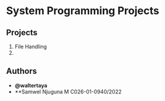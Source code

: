# System Programming Projects

## Projects

1. File Handling
2. 


## Authors

- **@waltertaya**
- **Samwel Njuguna M C026-01-0940/2022
